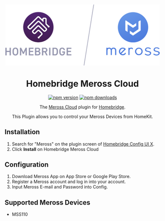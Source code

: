 <span align="center">

<a href="https://github.com/homebridge/verified/blob/master/verified-plugins.json"><img alt="homebridge-verified" src="https://raw.githubusercontent.com/donavanbecker/homebridge-meross-cloud/master/meross/Meross_x_Homebridge.svg" width="500px"></a>

# Homebridge Meross Cloud

<a href="https://www.npmjs.com/package/homebridge-meross-cloud"><img title="npm version" src="https://badgen.net/npm/v/homebridge-meross-cloud?icon=npm" ></a>
<a href="https://www.npmjs.com/package/homebridge-meross-cloud"><img title="npm downloads" src="https://badgen.net/npm/dt/homebridge-meross-cloud?icon=npm" ></a>

<p>The <a href="https://www.meross.com">Meross Cloud</a> plugin for
  <a href="https://homebridge.io">Homebridge</a>.

This Plugin allows you to control your Meross Devices from HomeKit.

</p>

</span>

## Installation

1. Search for "Meross" on the plugin screen of [Homebridge Config UI X](https://github.com/oznu/homebridge-config-ui-x).
2. Click **Install** on Homebridge Meross Cloud

## Configuration

1. Download Meross App on App Store or Google Play Store.
2. Register a Meross account and log in into your account.
3. Input Meross E-mail and Password into Config.

## Supported Meross Devices

- MSS110
